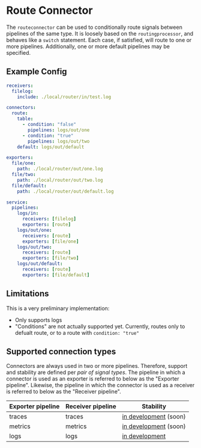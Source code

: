 # Route Connector

The `routeconnector` can be used to conditionally route signals between pipelines
of the same type. It is loosely based on the `routingprocessor`, and behaves like a
`switch` statement. Each case, if satisfied, will route to one or more pipelines.
Additionally, one or more default pipelines may be specified.

## Example Config

```yaml
receivers:
  filelog:
    include: ./local/router/in/test.log

connectors:
  route:
    table:
      - condition: "false"
        pipelines: logs/out/one
      - condition: "true"
        pipelines: logs/out/two
    default: logs/out/default

exporters:
  file/one:
    path: ./local/router/out/one.log
  file/two:
    path: ./local/router/out/two.log
  file/default:
    path: ./local/router/out/default.log

service:
  pipelines:
    logs/in:
      receivers: [filelog]
      exporters: [route]
    logs/out/one:
      receivers: [route]
      exporters: [file/one]
    logs/out/two:
      receivers: [route]
      exporters: [file/two]
    logs/out/default:
      receivers: [route]
      exporters: [file/default]
```

## Limitations

This is a very preliminary implementation:

- Only supports logs
- "Conditions" are not actually supported yet. Currently, routes only to defualt route, or to
 a route with `condition: "true"`

## Supported connection types

Connectors are always used in two or more pipelines. Therefore, support and stability
are defined per _pair of signal types_. The pipeline in which a connector is used as
an exporter is referred to below as the "Exporter pipeline". Likewise, the pipeline in
which the connector is used as a receiver is referred to below as the "Receiver pipeline".

| Exporter pipeline | Receiver pipeline | Stability         |
| ----------------- | ----------------- | ----------------- |
| traces            | traces            | [in development] (soon) |
| metrics           | metrics           | [in development] (soon) |
| logs              | logs              | [in development]  |

[in development]:https://github.com/open-telemetry/opentelemetry-collector#in-development
